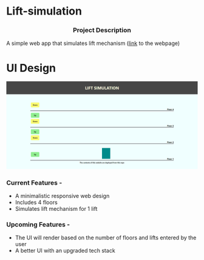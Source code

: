 # Lift-simulation

### <p align="center">Project Description</p>

A simple web app that simulates lift mechanism ([link](https://lift-simulation-arunabh.netlify.app/) to the webpage)

# UI Design

<img
src="image/Lift_Simulation.png"
raw=true
alt="UI Design"
style="margin-right: 10px;"
/>

### Current Features - 

- A minimalistic responsive web design
- Includes 4 floors
- Simulates lift mechanism for 1 lift

### Upcoming Features - 

- The UI will render based on the number of floors and lifts entered by the user
- A better UI with an upgraded tech stack
